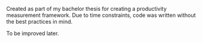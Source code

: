 Created as part of my bachelor thesis for creating a productivity measurement framework.
Due to time constraints, code was written without the best practices in mind.

To be improved later.
